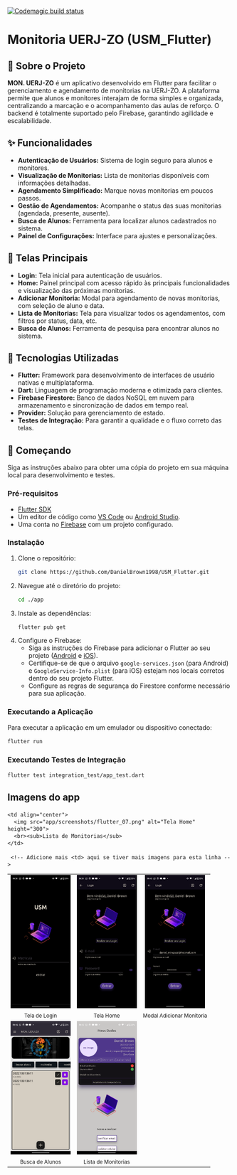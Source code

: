 [![Codemagic build status](https://api.codemagic.io/apps/685edcfa3096b3b0a849063b/685ef8926725832714ff2373/status_badge.svg)](https://codemagic.io/app/685edcfa3096b3b0a849063b/685ef8926725832714ff2373/latest_build)

# Monitoria UERJ-ZO (USM\_Flutter)

## 🎯 Sobre o Projeto

**MON. UERJ-ZO** é um aplicativo desenvolvido em Flutter para facilitar o gerenciamento e agendamento de monitorias na UERJ-ZO. A plataforma permite que alunos e monitores interajam de forma simples e organizada, centralizando a marcação e o acompanhamento das aulas de reforço. O backend é totalmente suportado pelo Firebase, garantindo agilidade e escalabilidade.

## ✨ Funcionalidades

  * **Autenticação de Usuários:** Sistema de login seguro para alunos e monitores.
  * **Visualização de Monitorias:** Lista de monitorias disponíveis com informações detalhadas.
  * **Agendamento Simplificado:** Marque novas monitorias em poucos passos.
  * **Gestão de Agendamentos:** Acompanhe o status das suas monitorias (agendada, presente, ausente).
  * **Busca de Alunos:** Ferramenta para localizar alunos cadastrados no sistema.
  * **Painel de Configurações:** Interface para ajustes e personalizações.

## 📱 Telas Principais

  * **Login:** Tela inicial para autenticação de usuários.
  * **Home:** Painel principal com acesso rápido às principais funcionalidades e visualização das próximas monitorias.
  * **Adicionar Monitoria:** Modal para agendamento de novas monitorias, com seleção de aluno e data.
  * **Lista de Monitorias:** Tela para visualizar todos os agendamentos, com filtros por status, data, etc.
  * **Busca de Alunos:** Ferramenta de pesquisa para encontrar alunos no sistema.

## 🚀 Tecnologias Utilizadas

  * **Flutter:** Framework para desenvolvimento de interfaces de usuário nativas e multiplataforma.
  * **Dart:** Linguagem de programação moderna e otimizada para clientes.
  * **Firebase Firestore:** Banco de dados NoSQL em nuvem para armazenamento e sincronização de dados em tempo real.
  * **Provider:** Solução para gerenciamento de estado.
  * **Testes de Integração:** Para garantir a qualidade e o fluxo correto das telas.

## 🏁 Começando

Siga as instruções abaixo para obter uma cópia do projeto em sua máquina local para desenvolvimento e testes.

### Pré-requisitos

  * [Flutter SDK](https://flutter.dev/docs/get-started/install)
  * Um editor de código como [VS Code](https://code.visualstudio.com/) ou [Android Studio](https://developer.android.com/studio).
  * Uma conta no [Firebase](https://firebase.google.com/) com um projeto configurado.

### Instalação

1.  Clone o repositório:
    ```sh
    git clone https://github.com/DanielBrown1998/USM_Flutter.git
    ```
2.  Navegue até o diretório do projeto:
    ```sh
    cd ./app
    ```
3.  Instale as dependências:
    ```sh
    flutter pub get
    ```
4.  Configure o Firebase:
      * Siga as instruções do Firebase para adicionar o Flutter ao seu projeto ([Android](https://firebase.google.com/docs/flutter/setup?platform=android) e [iOS](https://firebase.google.com/docs/flutter/setup?platform=ios)).
      * Certifique-se de que o arquivo `google-services.json` (para Android) e `GoogleService-Info.plist` (para iOS) estejam nos locais corretos dentro do seu projeto Flutter.
      * Configure as regras de segurança do Firestore conforme necessário para sua aplicação.

### Executando a Aplicação

Para executar a aplicação em um emulador ou dispositivo conectado:

```bash
flutter run
```

### Executando Testes de Integração

```bash
flutter test integration_test/app_test.dart
```
## Imagens do app

<table>
  <tr>
    <td align="center">
      <img src="app/screenshots/flutter_01.png" alt="Tela de Login" height="300">
      <br><sub>Tela de Login</sub>
    </td>
    <td align="center">
      <img src="app/screenshots/flutter_02.png" alt="Tela Home" height="300">
      <br><sub>Tela Home</sub>
    </td>
    <td align="center">
      <img src="app/screenshots/flutter_03.png" alt="Tela Home" height="300">
      <br><sub>Modal Adicionar Monitoria</sub>
    </td>
  </tr>
  <tr>
    <td align="center">
      <img src="app/screenshots/flutter_04.png" alt="Tela Home" height="300">
      <br><sub>Busca de Alunos</sub>
    </td>
    <td align="center">
      <img src="app/screenshots/flutter_06.png" alt="Tela Home" height="300">
      <br><sub>Lista de Monitorias</sub>
    </td>
   
    <td align="center">
      <img src="app/screenshots/flutter_07.png" alt="Tela Home" height="300">
      <br><sub>Lista de Monitorias</sub>
    </td>
    
     <!-- Adicione mais <td> aqui se tiver mais imagens para esta linha -->
  </tr>
</table>




